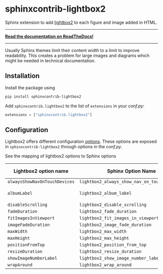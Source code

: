 # sphinxcontrib-lightbox2

Sphinx extension to add [lightbox2](https://lokeshdhakar.com/projects/lightbox2/) to each figure and image added in HTML.

---

**[Read the documentation on ReadTheDocs!](https://sphinxcontrib-lightbox2.readthedocs.io/)**

---

Usually Sphinx themes limit their content width to a limit to improve readability. This creates a problem for large
images and diagrams which might be needed in technical documentation.

## Installation

Install the package using

```sh
pip install sphinxcontrib-lightbox2
```

Add `sphinxcontrib.lightbox2` to the list of `extensions` in your *conf.py*:

``` python
extensions = ["sphinxcontrib.lightbox2"]
```

## Configuration

Lightbox2 offers different configuration [options](https://lokeshdhakar.com/projects/lightbox2/#options).
These options are exposed in `sphinxcontrib-lightbox2` through options in the *conf.py*.

See the mapping of lightbox2 options to Sphinx options

| Lightbox2 option name | Sphinx Option Name | Default Value |
| ----------------------|--------------------|---------------|
| `alwaysShowNavOnTouchDevices` | `lightbox2_always_show_nav_on_touch_devices` | `False` |
| `albumLabel` | `lightbox2_album_label` | `"Image %1 of %2"` |
| `disableScrolling` | `lightbox2_disable_scrolling`| `False` |
| `fadeDuration` | `lightbox2_fade_duration`| `600` |
| `fitImagesInViewport` | `lightbox2_fit_images_in_viewport`| `True` |
| `imageFadeDuration` | `lightbox2_image_fade_duration`| `600` |
| `maxWidth` | `lightbox2_max_width`| `None` |
| `maxHeight` | `lightbox2_max_height`| `None` |
| `positionFromTop` | `lightbox2_position_from_top`| `50` |
| `resizeDuration` | `lightbox2_resize_duration`| `700` |
| `showImageNumberLabel` | `lightbox2_show_image_number_label`| `True` |
| `wrapAround` | `lightbox2_wrap_around`| `True` |
